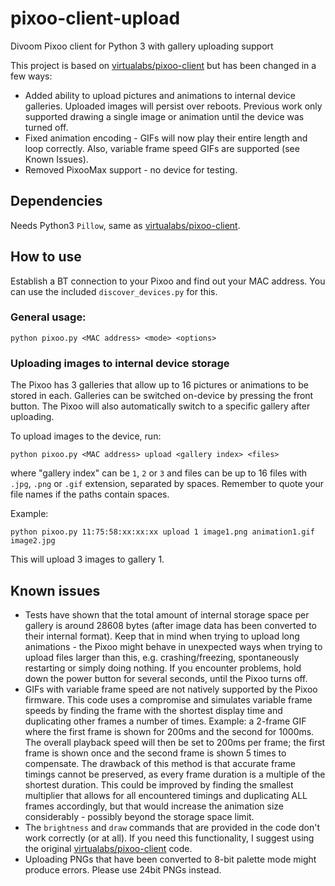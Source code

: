 # pixoo-client-upload
Divoom Pixoo client for Python 3 with gallery uploading support

This project is based on [virtualabs/pixoo-client](https://github.com/virtualabs/pixoo-client) but has been changed in a few ways:

- Added ability to upload pictures and animations to internal device galleries. Uploaded images will persist over reboots. Previous work only supported drawing a single image or animation until the device was turned off.
- Fixed animation encoding - GIFs will now play their entire length and loop correctly. Also, variable frame speed GIFs are supported (see Known Issues).
- Removed PixooMax support - no device for testing.

## Dependencies
Needs Python3 `Pillow`, same as [virtualabs/pixoo-client](https://github.com/virtualabs/pixoo-client).

## How to use

Establish a BT connection to your Pixoo and find out your MAC address. You can use the included `discover_devices.py` for this.

### General usage:
`python pixoo.py <MAC address> <mode> <options>`

### Uploading images to internal device storage
The Pixoo has 3 galleries that allow up to 16 pictures or animations to be stored in each. Galleries can be switched on-device by pressing the front button. The Pixoo will also automatically switch to a specific gallery after uploading.

To upload images to the device, run:

`python pixoo.py <MAC address> upload <gallery index> <files>`

where "gallery index" can be `1`, `2` or `3` and files can be up to 16 files with `.jpg`, `.png` or `.gif` extension, separated by spaces. Remember to quote your file names if the paths contain spaces.

Example:

`python pixoo.py 11:75:58:xx:xx:xx upload 1 image1.png animation1.gif image2.jpg`

This will upload 3 images to gallery 1.

## Known issues

- Tests have shown that the total amount of internal storage space per gallery is around 28608 bytes (after image data has been converted to their internal format). Keep that in mind when trying to upload long animations - the Pixoo might behave in unexpected ways when trying to upload files larger than this, e.g. crashing/freezing, spontaneously restarting or simply doing nothing. If you encounter problems, hold down the power button for several seconds, until the Pixoo turns off.
- GIFs with variable frame speed are not natively supported by the Pixoo firmware. This code uses a compromise and simulates variable frame speeds by finding the frame with the shortest display time and duplicating other frames a number of times. Example: a 2-frame GIF where the first frame is shown for 200ms and the second for 1000ms. The overall playback speed will then be set to 200ms per frame; the first frame is shown once and the second frame is shown 5 times to compensate. The drawback of this method is that accurate frame timings cannot be preserved, as every frame duration is a multiple of the shortest duration. This could be improved by finding the smallest multiplier that allows for all encountered timings and duplicating ALL frames accordingly, but that would increase the animation size considerably - possibly beyond the storage space limit.
- The `brightness` and `draw` commands that are provided in the code don't work correctly (or at all). If you need this functionality, I suggest using the original [virtualabs/pixoo-client](https://github.com/virtualabs/pixoo-client) code.
- Uploading PNGs that have been converted to 8-bit palette mode might produce errors. Please use 24bit PNGs instead.
